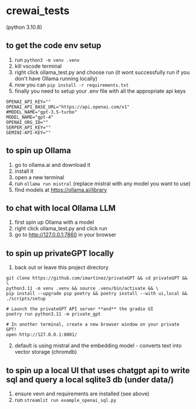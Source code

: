 # crewai_tests

(python 3.10.8)

## to get the code env setup

1. run `python3 -m venv .venv`
2. kill vscode terminal
3. right click ollama_test.py and choose run (it wont successfully run if you don't have Ollama running locally)
4. now you can `pip install -r requirements.txt`
5. finally you need to setup your .env file with all the appropriate api keys

```
OPENAI_API_KEY=""
OPENAI_API_BASE_URL="https://api.openai.com/v1"
#MODEL_NAME="gpt-3.5-turbo"
MODEL_NAME="gpt-4"
OPENAI_ORG_ID=""
SERPER_API_KEY=""
GEMINI-API-KEY=""
```

## to spin up Ollama

1. go to ollama.ai and download it
2. install it
3. open a new terminal
4. run `ollama run mistral` (replace mistral with any model you want to use)
5. find models at https://ollama.ai/library

## to chat with local Ollama LLM

1. first spin up Ollama with a model
2. right click ollama_test.py and click run
3. go to http://127.0.0.1:7860 in your browser

## to spin up privateGPT locally

1. back out or leave this project directory

```
git clone https://github.com/imartinez/privateGPT && cd privateGPT && \
python3.11 -m venv .venv && source .venv/bin/activate && \
pip install --upgrade pip poetry && poetry install --with ui,local && ./scripts/setup

# Launch the privateGPT API server **and** the gradio UI
poetry run python3.11 -m private_gpt

# In another terminal, create a new browser window on your private GPT!
open http://127.0.0.1:8001/
```

2. default is using mistral and the embedding model - converts text into vector storage (chromdb)

## to spin up a local UI that uses chatgpt api to write sql and query a local sqlite3 db (under data/)

1. ensure vevn and requirements are installed (see above)
2. run `streamlit run example_openai_sql.py`
